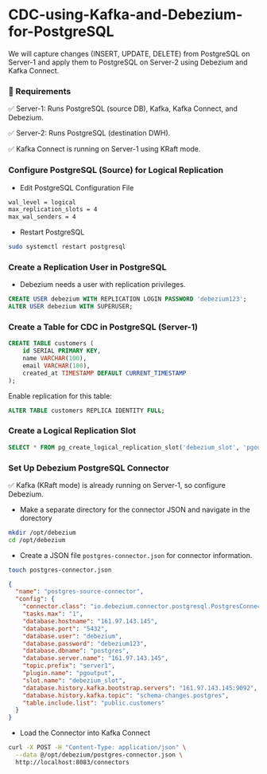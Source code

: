 # CDC-using-Kafka-and-Debezium-for-PostgreSQL
We will capture changes (INSERT, UPDATE, DELETE) from PostgreSQL on Server-1 and apply them to PostgreSQL on Server-2 using Debezium and Kafka Connect.

### 🔹 Requirements

✅ Server-1: Runs PostgreSQL (source DB), Kafka, Kafka Connect, and Debezium.

✅ Server-2: Runs PostgreSQL (destination DWH).

✅ Kafka Connect is running on Server-1 using KRaft mode.

### Configure PostgreSQL (Source) for Logical Replication
- Edit PostgreSQL Configuration File

```bash
wal_level = logical
max_replication_slots = 4
max_wal_senders = 4
```

- Restart PostgreSQL

```bash
sudo systemctl restart postgresql
```

### Create a Replication User in PostgreSQL
- Debezium needs a user with replication privileges.

```sql
CREATE USER debezium WITH REPLICATION LOGIN PASSWORD 'debezium123';
ALTER USER debezium WITH SUPERUSER;
```

### Create a Table for CDC in PostgreSQL (Server-1)

```sql
CREATE TABLE customers (
    id SERIAL PRIMARY KEY,
    name VARCHAR(100),
    email VARCHAR(100),
    created_at TIMESTAMP DEFAULT CURRENT_TIMESTAMP
);
```
Enable replication for this table:

```sql
ALTER TABLE customers REPLICA IDENTITY FULL;
```

### Create a Logical Replication Slot

```sql
SELECT * FROM pg_create_logical_replication_slot('debezium_slot', 'pgoutput');
```

### Set Up Debezium PostgreSQL Connector

✅ Kafka (KRaft mode) is already running on Server-1, so configure Debezium.

- Make a separate directory for the connector JSON and navigate in the dorectory

```bash
mkdir /opt/debezium
cd /opt/debezium
```
- Create a JSON file `postgres-connector.json` for connector information.

```bash
touch postgres-connector.json
```

```json
{
  "name": "postgres-source-connector",
  "config": {
    "connector.class": "io.debezium.connector.postgresql.PostgresConnector",
    "tasks.max": "1",
    "database.hostname": "161.97.143.145",
    "database.port": "5432",
    "database.user": "debezium",
    "database.password": "debezium123",
    "database.dbname": "postgres",
    "database.server.name": "161.97.143.145",
    "topic.prefix": "server1",
    "plugin.name": "pgoutput",
    "slot.name": "debezium_slot",
    "database.history.kafka.bootstrap.servers": "161.97.143.145:9092",
    "database.history.kafka.topic": "schema-changes.postgres",
    "table.include.list": "public.customers"
  }
}
```

- Load the Connector into Kafka Connect

```bash
curl -X POST -H "Content-Type: application/json" \
  --data @/opt/debezium/postgres-connector.json \
  http://localhost:8083/connectors
```
